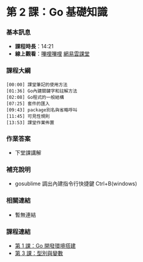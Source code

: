 第 2 課：Go 基礎知識
==========================

### 基本訊息

- **課程時長**：14:21
- **線上觀看**：[嗶哩嗶哩](https://www.bilibili.com/video/BV13L4y1z7ht/) [網易雲課堂](http://study.163.com/course/courseLearn.htm?courseId=306002#/learn/video?lessonId=421013&courseId=306002)

### 課程大綱

	[00:00] 課堂筆記的使用方法
	[01:36] Go內建關鍵字和註解方法
	[02:08] Go程式的一般結構
	[07:25] 套件的匯入
	[09:43] package別名與省略呼叫
	[11:45] 可見性規則
	[13:53] 課堂作業佈置
	
### 作業答案

- 下堂課講解

### 補充說明

- gosublime 調出內建指令行快捷鍵 Ctrl+B(windows)

### 相關連結

- 暫無連結

### 課程連結

- [第 1 課：Go 開發環境搭建](lecture1.md)
- [第 3 課：型別與變數](lecture3.md)

